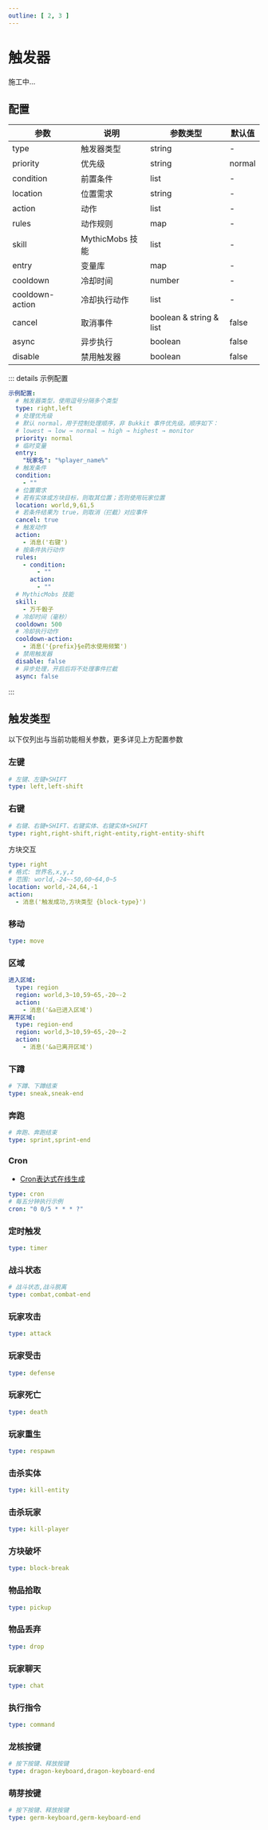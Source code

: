 ```yaml
---
outline: [ 2, 3 ]
---
```


# 触发器

施工中...

## 配置

| 参数              | 说明            | 参数类型                    | 默认值    |
|-----------------|---------------|-------------------------|--------|
| type            | 触发器类型         | string                  | -      |
| priority        | 优先级           | string                  | normal |
| condition       | 前置条件          | list                    | -      |
| location        | 位置需求          | string                  | -      |
| action          | 动作            | list                    | -      |
| rules           | 动作规则          | map                     | -      |
| skill           | MythicMobs 技能 | list                    | -      |
| entry           | 变量库           | map                     | -      |
| cooldown        | 冷却时间          | number                  | -      |
| cooldown-action | 冷却执行动作        | list                    | -      |
| cancel          | 取消事件          | boolean & string & list | false  |
| async           | 异步执行          | boolean                 | false  |
| disable         | 禁用触发器         | boolean                 | false  |

::: details 示例配置

```yaml
示例配置:
  # 触发器类型，使用逗号分隔多个类型
  type: right,left
  # 处理优先级
  # 默认 normal，用于控制处理顺序，非 Bukkit 事件优先级。顺序如下：
  # lowest → low → normal → high → highest → monitor
  priority: normal
  # 临时变量
  entry:
    "玩家名": "%player_name%"
  # 触发条件
  condition:
    - ""
  # 位置需求
  # 若有实体或方块目标，则取其位置；否则使用玩家位置
  location: world,9,61,5
  # 若条件结果为 true，则取消（拦截）对应事件
  cancel: true
  # 触发动作
  action:
    - 消息('右键')
  # 按条件执行动作
  rules:
    - condition:
        - ""
      action:
        - ""
  # MythicMobs 技能
  skill:
    - 万千骰子
  # 冷却时间（毫秒）
  cooldown: 500
  # 冷却执行动作
  cooldown-action:
    - 消息('{prefix}§e药水使用频繁')
  # 禁用触发器
  disable: false
  # 异步处理，开启后将不处理事件拦截
  async: false

```

:::

## 触发类型

以下仅列出与当前功能相关参数，更多详见上方配置参数

### 左键

```yaml
# 左键、左键+SHIFT
type: left,left-shift
```

### 右键

```yaml
# 右键、右键+SHIFT、右键实体、右键实体+SHIFT
type: right,right-shift,right-entity,right-entity-shift
```

方块交互

```yaml
type: right
# 格式: 世界名,x,y,z
# 范围: world,-24~-50,60~64,0~5
location: world,-24,64,-1
action:
  - 消息('触发成功,方块类型 {block-type}')
```

### 移动

```yaml
type: move
```

### 区域

```yaml
进入区域:
  type: region
  region: world,3~10,59~65,-20~-2
  action:
    - 消息('&a已进入区域')
离开区域:
  type: region-end
  region: world,3~10,59~65,-20~-2
  action:
    - 消息('&a已离开区域')
```

### 下蹲

```yaml
# 下蹲、下蹲结束
type: sneak,sneak-end
```

### 奔跑

```yaml
# 奔跑、奔跑结束
type: sprint,sprint-end
```

### Cron

- [Cron表达式在线生成](https://cron.ciding.cc/)

```yaml
type: cron
# 每五分钟执行示例
cron: "0 0/5 * * * ?"
```

### 定时触发

```yaml
type: timer
```

### 战斗状态

```yaml
# 战斗状态,战斗脱离
type: combat,combat-end
```

### 玩家攻击

```yaml
type: attack
```

### 玩家受击

```yaml
type: defense
```

### 玩家死亡

```yaml
type: death
```

### 玩家重生

```yaml
type: respawn
```

### 击杀实体

```yaml
type: kill-entity
```

### 击杀玩家

```yaml
type: kill-player
```

### 方块破坏

```yaml
type: block-break
```

### 物品拾取

```yaml
type: pickup
```

### 物品丢弃

```yaml
type: drop
```

### 玩家聊天

```yaml
type: chat
```

### 执行指令

```yaml
type: command
```

### 龙核按键

```yaml
# 按下按键、释放按键
type: dragon-keyboard,dragon-keyboard-end
```

### 萌芽按键

```yaml
# 按下按键、释放按键
type: germ-keyboard,germ-keyboard-end
```
